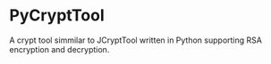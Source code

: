 # PyCryptTool
A crypt tool simmilar to JCryptTool written in Python supporting RSA encryption and decryption.
